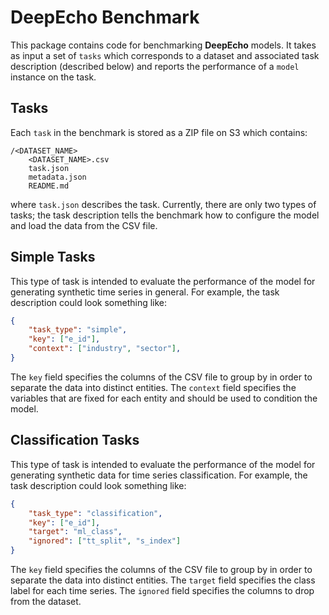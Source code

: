 # DeepEcho Benchmark
This package contains code for benchmarking **DeepEcho** models. It takes as
input a set of `tasks` which corresponds to a dataset and associated task
description (described below) and reports the performance of a `model` instance
on the task.

## Tasks
Each `task` in the benchmark is stored as a ZIP file on S3 which contains:

```
/<DATASET_NAME>
    <DATASET_NAME>.csv
    task.json
    metadata.json
    README.md
```

where `task.json` describes the task. Currently, there are only two types of
tasks; the task description tells the benchmark how to configure the model
and load the data from the CSV file.

## Simple Tasks
This type of task is intended to evaluate the performance of the model for
generating synthetic time series in general. For example, the task
description could look something like:

```json
{
    "task_type": "simple",
    "key": ["e_id"],
    "context": ["industry", "sector"],
}
```

The `key` field specifies the columns of the CSV file to group by in order
to separate the data into distinct entities. The `context` field specifies
the variables that are fixed for each entity and should be used to condition
the model.

## Classification Tasks
This type of task is intended to evaluate the performance of the model for
generating synthetic data for time series classification. For example, the task
description could look something like:

```json
{
    "task_type": "classification",
    "key": ["e_id"],
    "target": "ml_class",
    "ignored": ["tt_split", "s_index"]
}
```

The `key` field specifies the columns of the CSV file to group by in order
to separate the data into distinct entities. The `target` field specifies
the class label for each time series. The `ignored` field specifies the
columns to drop from the dataset.
